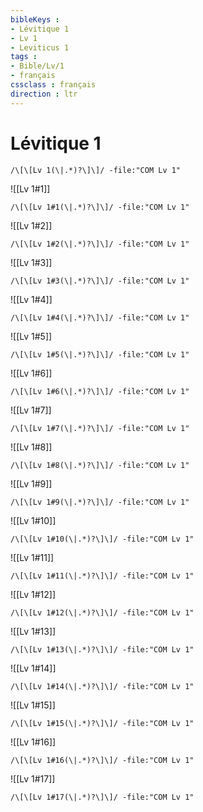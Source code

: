```yaml
---
bibleKeys : 
- Lévitique 1
- Lv 1
- Leviticus 1
tags : 
- Bible/Lv/1
- français
cssclass : français
direction : ltr
---
```


# Lévitique 1

```query
/\[\[Lv 1(\|.*)?\]\]/ -file:"COM Lv 1"
```



![[Lv 1#1]]

```query
/\[\[Lv 1#1(\|.*)?\]\]/ -file:"COM Lv 1"
```

![[Lv 1#2]]

```query
/\[\[Lv 1#2(\|.*)?\]\]/ -file:"COM Lv 1"
```

![[Lv 1#3]]

```query
/\[\[Lv 1#3(\|.*)?\]\]/ -file:"COM Lv 1"
```

![[Lv 1#4]]

```query
/\[\[Lv 1#4(\|.*)?\]\]/ -file:"COM Lv 1"
```

![[Lv 1#5]]

```query
/\[\[Lv 1#5(\|.*)?\]\]/ -file:"COM Lv 1"
```

![[Lv 1#6]]

```query
/\[\[Lv 1#6(\|.*)?\]\]/ -file:"COM Lv 1"
```

![[Lv 1#7]]

```query
/\[\[Lv 1#7(\|.*)?\]\]/ -file:"COM Lv 1"
```

![[Lv 1#8]]

```query
/\[\[Lv 1#8(\|.*)?\]\]/ -file:"COM Lv 1"
```

![[Lv 1#9]]

```query
/\[\[Lv 1#9(\|.*)?\]\]/ -file:"COM Lv 1"
```

![[Lv 1#10]]

```query
/\[\[Lv 1#10(\|.*)?\]\]/ -file:"COM Lv 1"
```

![[Lv 1#11]]

```query
/\[\[Lv 1#11(\|.*)?\]\]/ -file:"COM Lv 1"
```

![[Lv 1#12]]

```query
/\[\[Lv 1#12(\|.*)?\]\]/ -file:"COM Lv 1"
```

![[Lv 1#13]]

```query
/\[\[Lv 1#13(\|.*)?\]\]/ -file:"COM Lv 1"
```

![[Lv 1#14]]

```query
/\[\[Lv 1#14(\|.*)?\]\]/ -file:"COM Lv 1"
```

![[Lv 1#15]]

```query
/\[\[Lv 1#15(\|.*)?\]\]/ -file:"COM Lv 1"
```

![[Lv 1#16]]

```query
/\[\[Lv 1#16(\|.*)?\]\]/ -file:"COM Lv 1"
```

![[Lv 1#17]]

```query
/\[\[Lv 1#17(\|.*)?\]\]/ -file:"COM Lv 1"
```

